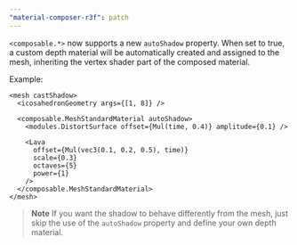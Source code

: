 ```yaml
---
"material-composer-r3f": patch
---
```


`<composable.*>` now supports a new `autoShadow` property. When set to true, a custom depth material will be automatically created and assigned to the mesh, inheriting the vertex shader part of the composed material.

Example:

```tsx
<mesh castShadow>
  <icosahedronGeometry args={[1, 8]} />

  <composable.MeshStandardMaterial autoShadow>
    <modules.DistortSurface offset={Mul(time, 0.4)} amplitude={0.1} />

    <Lava
      offset={Mul(vec3(0.1, 0.2, 0.5), time)}
      scale={0.3}
      octaves={5}
      power={1}
    />
  </composable.MeshStandardMaterial>
</mesh>
```

> **Note** If you want the shadow to behave differently from the mesh, just skip the use of the `autoShadow` property and define your own depth material.
